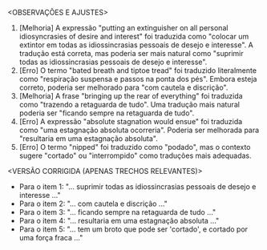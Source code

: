 <OBSERVAÇÕES E AJUSTES>
1. [Melhoria] A expressão "putting an extinguisher on all personal idiosyncrasies of desire and interest" foi traduzida como "colocar um extintor em todas as idiossincrasias pessoais de desejo e interesse". A tradução está correta, mas poderia ser mais natural como "suprimir todas as idiossincrasias pessoais de desejo e interesse".
2. [Erro] O termo "bated breath and tiptoe tread" foi traduzido literalmente como "respiração suspensa e passos na ponta dos pés". Embora esteja correto, poderia ser melhorado para "com cautela e discrição".
3. [Melhoria] A frase "bringing up the rear of everything" foi traduzida como "trazendo a retaguarda de tudo". Uma tradução mais natural poderia ser "ficando sempre na retaguarda de tudo".
4. [Erro] A expressão "absolute stagnation would ensue" foi traduzida como "uma estagnação absoluta ocorreria". Poderia ser melhorada para "resultaria em uma estagnação absoluta".
5. [Erro] O termo "nipped" foi traduzido como "podado", mas o contexto sugere "cortado" ou "interrompido" como traduções mais adequadas.

<VERSÃO CORRIGIDA (APENAS TRECHOS RELEVANTES)>
- Para o item 1: "... suprimir todas as idiossincrasias pessoais de desejo e interesse ..."
- Para o item 2: "... com cautela e discrição ..."
- Para o item 3: "... ficando sempre na retaguarda de tudo ..."
- Para o item 4: "... resultaria em uma estagnação absoluta ..."
- Para o item 5: "... tem um broto que pode ser 'cortado', e cortado por uma força fraca ..."